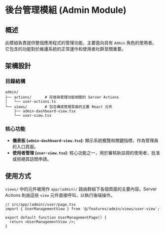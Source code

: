 # 後台管理模組 (Admin Module)

## 概述

此模組負責提供整個應用程式的管理功能，主要面向具有 `Admin` 角色的使用者。它包含的功能對於維護系統的正常運作和使用者社群至關重要。

## 架構設計

### 目錄結構

```
admin/
├── actions/      # 存放與管理功能相關的 Server Actions
│   └── user-actions.ts
└── views/        # 包含構成管理頁面的主要 React 元件
    ├── admin-dashboard-view.tsx
    └── user-view.tsx
```

### 核心功能

- **儀表板 (`admin-dashboard-view.tsx`)**: 顯示系統概覽和關鍵指標，作為管理員的入口頁面。
- **使用者管理 (`user-view.tsx`)**: 核心功能之一，用於審核新註冊的使用者，批准或拒絕其訪問申請。

## 使用方式

`views/` 中的元件被用作 `app/(admin)/` 路由群組下各個頁面的主要內容。Server Actions 則由這些 `view` 元件直接呼叫，以執行後端操作。

```tsx
// src/app/(admin)/user/page.tsx
import { UserManagementView } from '@/features/admin/views/user-view';

export default function UserManagementPage() {
  return <UserManagementView />;
}
```
